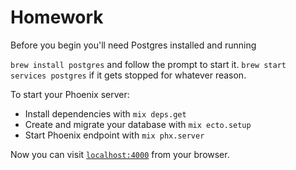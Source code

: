 # Homework

Before you begin you'll need Postgres installed and running

`brew install postgres` and follow the prompt to start it. `brew start services postgres` if it gets stopped for whatever reason.

To start your Phoenix server:

  * Install dependencies with `mix deps.get`
  * Create and migrate your database with `mix ecto.setup`
  * Start Phoenix endpoint with `mix phx.server`

Now you can visit [`localhost:4000`](http://localhost:4000) from your browser.

